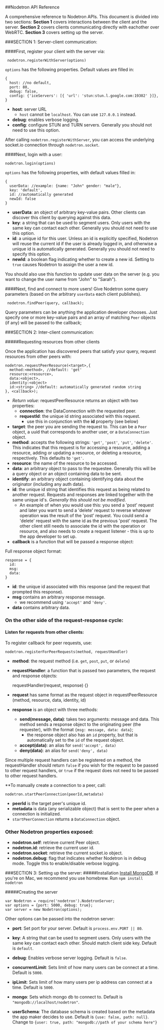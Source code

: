 ##Nodetron API Reference

A comprehensive reference to Nodetron APIs.  This document is divided into two sections: __Section 1__ covers interactions between the client and the server.  __Section 2__ covers clients communicating directly with eachother over WebRTC. __Section 3__ covers setting up the server.

###SECTION 1: Server-client communication:

####First, register your client with the server via:

     nodetron.registerWithServer(options)

`options` has the following properties. Default values are filled in:

    {
      host: //no default,
      port: 80,
      debug: false,
      config: {'iceServers': [{ 'url': 'stun:stun.l.google.com:19302' }]},
    }

* __host__: server URL
    * `host` cannot be `localhost`. You can use `127.0.0.1` instead.
* __debug__: enables verbose logging.
* __config__: configure STUN and TURN servers. Generally you should not need to use this option.

After calling `nodetron.registerWithServer`, you can access the underlying socket.io connection through `nodetron.socket`.

####Next, login with a user:

    nodetron.login(options)

`options` has the following properties, with default values filled in:

    {
      userData: //example: {name: "John" gender: "male"},
      key: 'default',
      id: //automatically generated
      newId: false
    }

* __userData__: an object of arbitrary key-value pairs. Other clients can discover this client by querying against this data.
* __key__: a string that can be used to segment users. Only users with the same key can contact each other. Generally you should not need to use this option.
* __id__: a unique id for this user. Unless an id is explicitly specified, Nodetron will reuse the current id if the user is already logged in, and otherwise a unique id is automatically generated. Generally you should not need to specify this option.
* __newId__: a boolean flag indicating whether to create a new id. Setting to `true` causes Nodetron to assign the user a new id.

You should also use this function to update user data on the server (e.g. you want to change the user name from "John" to "Sarah").

####Next, find and connect to more users!
Give Nodetron some query parameters (based on the arbitrary `userData` each client publishes).

     nodetron.findPeer(query, callback);

Query parameters can be anything the application developer chooses.  Just specify one or more key-value pairs and an array of matching `Peer` objects (if any) will be passed to the callback;

###SECTION 2: Inter-client communication:

#####Requesting resources from other clients

Once the application has discovered peers that satisfy your query, request resources from other peers with:

    nodetron.requestPeerResource(<target>,{
      method:<method>, //default: 'get'
      resource:<resource>,
      data:<object>,
      identity:<object>
      id:<string> //default: automatically generated random string
    }, <callback>);

* _Return value:_ requestPeerResource returns an object with two properties:
    * __connection__: the DataConnection with the requested peer.
    * __requestId__: the unique id string associated with this request.
        * use this in conjunction with the __id__ property (see below)
* __target__: the peer you are sending the request to. This can be a `Peer` object, a uuid that corresponds to another user, or a `DataConnection` object.
* __method__: accepts the following strings: `'get'`, `'post'`, `'put'`, `'delete'`. This indicates that this request is for accessing a resource, adding a resource, adding or updating a resource, or deleting a resource, respectively. This defaults to `'get'`.
* __resource__: the name of the resource to be accessed.
* __data__: an arbitrary object to pass to the requestee. Generally this will be a query object or an object containing data to be sent.
* __identify__: an arbitrary object containing identifying data about the originator (including any auth data).
* __id__: the unique id string that identifies this request as being related to another request. Requests and responses are linked together with the same unique id's. _Generally this should not be modified_.
  * An example of when you would use this: you send a 'post' request and later you want to send a 'delete' request to reverse whatever operation was the result of the 'post' request. You could send a 'delete' request with the same id as the previous 'post' request. The other client still needs to associate the id with the operation or resource, and also needs to create a request listener - this is up to the app developer to set up.
* __callback__ is a function that will be passed a response object:

Full response object format:

    response = {
      id:
      msg:
      data:
    }
* __id__: the unique id associated with this response (and the request that prompted this response).
* __msg__ contains an arbitrary response message.
    * we recommend using `'accept'` and `'deny'`.
* __data__ contains arbitrary data.

### On the other side of the request-response cycle:
#### Listen for requests from other clients:

To register callback for peer requests, use:

    nodetron.registerForPeerRequests(method, requestHandler)

* __method__: the request method (i.e. `get`, `post`, `put`, or `delete`)
* __requestHandler__: a function that is passed two parameters, the request and response objects:

    requestHandler(request, response) {}

* __request__ has same format as the request object in requestPeerResource (method, resource, data, identity, id)
* __response__ is an object with three methods:
    * __send(message, data)__: takes two arguments: message and data. This method sends a response object to the originating peer (the requester), with the format `{msg: message, data: data}`;
        * the response object also has an `id` property, but that is automatically set to the `id` of the request object.
    * __accept(data)__: an alias for `send('accept', data)`
    * __deny(data)__: an alias for `send('deny', data)`

Since multiple request handlers can be registered on a method, the requestHandler should return `false` if you wish for the request to be passed to other request handlers, or `true` if the request does not need to be passed to other request handlers.

**To manually create a connection to a peer, call:

    nodetron.startPeerConnection(peerId,metadata)

* __peerId__ is the target peer's unique id.
* __metadata__ is data (any serializable object) that is sent to the peer when a connection is initialized.
* `startPeerConnection` returns a `DataConnection` object.


### Other Nodetron properties exposed:

* __nodetron.self__: retrieve current Peer object.
* __nodetron.id__: retrieve the current user id.
* __nodetron.socket__: retrieve the current socket.io object.
* __nodetron.debug__: flag that indicates whether Nodetron is in debug mode. Toggle this to enable/disable verbose logging.

###SECTION 3: Setting up the server:
#####Installation
[Install MongoDB](http://docs.mongodb.org/manual/installation/). If you're on Mac, we recommend you use homebrew.
Run `npm install nodetron`

#####Creating the server

    var Nodetron = require('nodetron').NodetronServer;
    var options = {port: 5000, debug: true};
    var server = new Nodetron(options);

Other options can be passed into the nodetron server:

* __port__:
  Set port for your server. Default is `process.env.PORT || 80`.

* __key__:
  A string that can be used to segment users. Only users with the same key can contact each other. Should match client side key. Default is `default`.

* __debug__:
  Enables verbose server logging. Default is `false`.

* __concurrentLimit__:
  Sets limit of how many users can be connect at a time. Default is `5000`.

* __ipLimit__:
  Sets limit of how many users per ip address can connect at a time. Default is `5000`.

* __mongo__:
  Sets which mongo db to connect to. Default is `"mongodb://localhost/nodetron"`.

* __userSchema__:
  The database schema is created based on the metadata the app maker decides to use. Default is `{use: false, path: null}`. Change to `{user: true, path: "mongodb://path of your schema here"}`